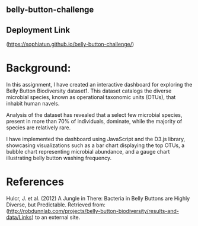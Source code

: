 ## belly-button-challenge

## Deployment Link

(https://sophiatun.github.io/belly-button-challenge/)

# Background:

In this assignment, I have created an interactive dashboard for exploring the Belly Button Biodiversity dataset1. This dataset catalogs the diverse microbial species, known as operational taxonomic units (OTUs), that inhabit human navels.

Analysis of the dataset has revealed that a select few microbial species, present in more than 70% of individuals, dominate, while the majority of species are relatively rare.

I have implemented the dashboard using JavaScript and the D3.js library, showcasing visualizations such as a bar chart displaying the top OTUs, a bubble chart representing microbial abundance, and a gauge chart illustrating belly button washing frequency.

# References

Hulcr, J. et al. (2012) A Jungle in There: Bacteria in Belly Buttons are Highly Diverse, but Predictable. Retrieved from: (http://robdunnlab.com/projects/belly-button-biodiversity/results-and-data/Links) to an external site.
